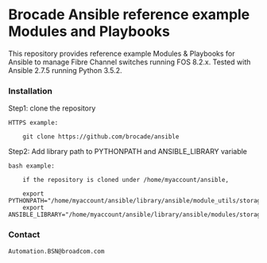 Brocade Ansible reference example Modules and Playbooks
=======

This repository provides reference example Modules & Playbooks for Ansible
to manage Fibre Channel switches running FOS 8.2.x. Tested with Ansible
2.7.5 running Python 3.5.2.

### Installation ###

Step1: clone the repository

    HTTPS example:

        git clone https://github.com/brocade/ansible

Step2: Add library path to PYTHONPATH and ANSIBLE_LIBRARY variable

    bash example:

        if the repository is cloned under /home/myaccount/ansible,

        export PYTHONPATH="/home/myaccount/ansible/library/ansible/module_utils/storage/brocade"
        export ANSIBLE_LIBRARY="/home/myaccount/ansible/library/ansible/modules/storage/brocade"


### Contact ###

    Automation.BSN@broadcom.com
